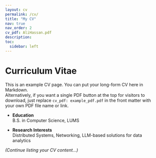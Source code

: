 ```yaml
---
layout: cv
permalink: /cv/
title: "My CV"
nav: true
nav_order: 2
cv_pdf: AliHassan.pdf
description:
toc:
  sidebar: left
---
```

# Curriculum Vitae

This is an example CV page. You can put your long-form CV here in Markdown.  
Alternatively, if you want a single PDF button at the top for visitors to download, just replace `cv_pdf: example_pdf.pdf` in the front matter with your own PDF file name or link.

- **Education**  
  B.S. in Computer Science, LUMS

- **Research Interests**  
  Distributed Systems, Networking, LLM-based solutions for data analytics

*(Continue listing your CV content...)*

